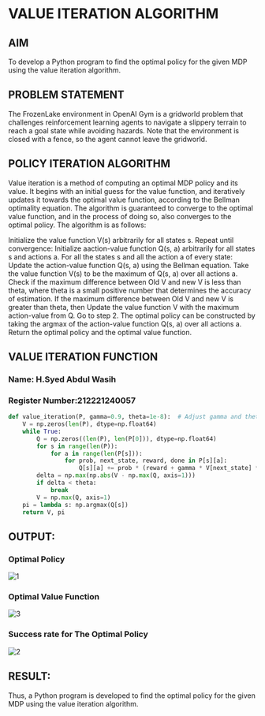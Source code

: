 # VALUE ITERATION ALGORITHM

## AIM
To develop a Python program to find the optimal policy for the given MDP using the value iteration algorithm.
## PROBLEM STATEMENT
The FrozenLake environment in OpenAI Gym is a gridworld problem that challenges reinforcement learning agents to navigate a slippery terrain to reach a goal state while avoiding hazards. Note that the environment is closed with a fence, so the agent cannot leave the gridworld.

## POLICY ITERATION ALGORITHM
Value iteration is a method of computing an optimal MDP policy and its value.
It begins with an initial guess for the value function, and iteratively updates it towards the optimal value function, according to the Bellman optimality equation.
The algorithm is guaranteed to converge to the optimal value function, and in the process of doing so, also converges to the optimal policy.
The algorithm is as follows:

Initialize the value function V(s) arbitrarily for all states s.
Repeat until convergence:
Initialize aaction-value function Q(s, a) arbitrarily for all states s and actions a.
For all the states s and all the action a of every state:
Update the action-value function Q(s, a) using the Bellman equation.
Take the value function V(s) to be the maximum of Q(s, a) over all actions a.
Check if the maximum difference between Old V and new V is less than theta, where theta is a small positive number that determines the accuracy of estimation.
If the maximum difference between Old V and new V is greater than theta, then
Update the value function V with the maximum action-value from Q.
Go to step 2.
The optimal policy can be constructed by taking the argmax of the action-value function Q(s, a) over all actions a.
Return the optimal policy and the optimal value function.

## VALUE ITERATION FUNCTION
### Name: H.Syed Abdul Wasih
### Register Number:212221240057

```py
def value_iteration(P, gamma=0.9, theta=1e-8):  # Adjust gamma and theta
    V = np.zeros(len(P), dtype=np.float64)
    while True:
        Q = np.zeros((len(P), len(P[0])), dtype=np.float64)
        for s in range(len(P)):
            for a in range(len(P[s])):
                for prob, next_state, reward, done in P[s][a]:
                    Q[s][a] += prob * (reward + gamma * V[next_state] * (not done))
        delta = np.max(np.abs(V - np.max(Q, axis=1)))
        if delta < theta:
            break
        V = np.max(Q, axis=1)
    pi = lambda s: np.argmax(Q[s])
    return V, pi

```

## OUTPUT:
### Optimal Policy
![1](https://github.com/user-attachments/assets/800d0c1b-0f4a-4f63-b659-f55b606d8352)

### Optimal Value Function
![3](https://github.com/user-attachments/assets/1ad28a17-9036-4c1d-976c-5ff56e8bd558)

 ### Success rate for The Optimal Policy
![2](https://github.com/user-attachments/assets/3dee186a-1444-4745-8759-26589ecd8106)

## RESULT:
Thus, a Python program is developed to find the optimal policy for the given MDP using the value iteration algorithm.
